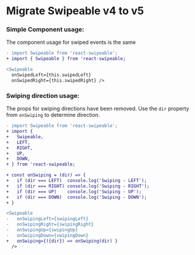 Migrate Swipeable v4 to v5
=========================

### Simple Component usage:
The component usage for swiped events is the same
```diff
- import Swipeable from 'react-swipeable';
+ import { Swipeable } from 'react-swipeable;

<Swipeable
  onSwipedLeft={this.swipedLeft}
  onSwipedRight={this.swipedRight} />
```

### Swiping direction usage:
The props for swiping directions have been removed. Use the `dir` property from `onSwiping` to determine direction.
```diff
- import Swipeable from 'react-swipeable';
+ import {
+   Swipeable,
+   LEFT,
+   RIGHT,
+   UP,
+   DOWN,
+ } from 'react-swipeable;

+ const onSwiping = (dir) => {
+   if (dir === LEFT)  console.log('Swiping - LEFT');
+   if (dir === RIGHT) console.log('Swiping - RIGHT');
+   if (dir === UP)    console.log('Swiping - UP');
+   if (dir === DOWN)  console.log('Swiping - DOWN');
+ }

<Swipeable
-   onSwipingLeft={swipingLeft}
-   onSwipingRight={swipingRight}
-   onSwipingUp={swipingUp}
-   onSwipingDown={swipingDown}
+   onSwiping={({dir}) => onSwiping(dir) }
  />
```